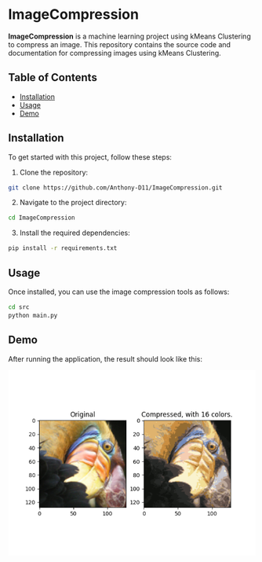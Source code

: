 # ImageCompression

**ImageCompression** is a machine learning project using kMeans Clustering to compress an image. This repository contains the source code and documentation for compressing images using kMeans Clustering.

## Table of Contents

- [Installation](#installation)
- [Usage](#usage)
- [Demo](#demo)

## Installation

To get started with this project, follow these steps:

1. Clone the repository:

```bash
git clone https://github.com/Anthony-D11/ImageCompression.git
```

2. Navigate to the project directory:

```bash
cd ImageCompression
```

3. Install the required dependencies:

```bash
pip install -r requirements.txt
```

## Usage

Once installed, you can use the image compression tools as follows:

```bash
cd src
python main.py
```

## Demo

After running the application, the result should look like this:

![image](https://github.com/Anthony-D11/ImageCompression/blob/main/Result.png?raw=true)
